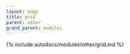 ```yaml
---
layout: page
title: grid
parent: other
grand_parent: modules
---
```


{% include autodocs/modules/other/grid.md %}
